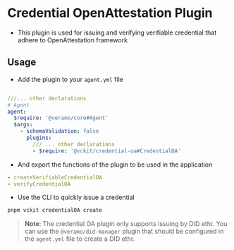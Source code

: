 # Credential OpenAttestation Plugin

- This plugin is used for issuing and verifying verifiable credential that adhere to OpenAttestation framework

## Usage

- Add the plugin to your `agent.yml` file

```yaml

///... other declarations
# Agent
agent:
  $require: '@veramo/core#Agent'
  $args:
    - schemaValidation: false
      plugins:
        /// ... other declarations
        - $require: '@vckit/credential-oa#CredentialOA'
```

- And export the functions of the plugin to be used in the application

```yaml
- createVerifiableCredentialOA
- verifyCredentialOA
```

- Use the CLI to quickly issue a credential

```bash
pnpm vckit credentialOA create
```

> **Note**: The credential OA plugin only supports issuing by DID ethr. You can use the `@veramo/did-manager` plugin that should be configured in the `agent.yml` file to create a DID ethr.
